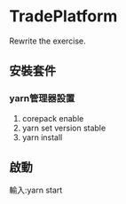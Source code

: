 # TradePlatform
Rewrite the exercise.
## 安裝套件
### yarn管理器設置
1. corepack enable  
2. yarn set version stable  
3. yarn install
## 啟動
輸入:yarn start  